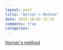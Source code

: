 ```yaml
---
layout: post
title: "Horner's Method"
date: 2013-10-02 15:19
comments: true
categories: 
---
```


[Horner's method](http://en.wikipedia.org/wiki/Horner's_method)


